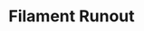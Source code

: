 ---
tag: m0412
codes:
- M412
title: Filament Runout
long: Enable or disable filament runout detection. When filament sensors are enabled,
  Marlin will respond to a filament runout by running the configured G-code (usually
  [`M600` Filament Change](/docs/gcode/M600.html)). When filament runout detection
  is disabled, Marlin will take no action for filament runout.
notes:
- Requires `FILAMENT_RUNOUT_SENSOR`.
parameters:
- tag: S
  optional: true
  description: Flag to enable or disable Filament Runout Detection. If omitted, the
    current enabled state will be reported.
  values:
  - type: bool
example: 
examples:
- pre: Enable filament runout detection
  code: M412 S1
- pre: Disable filament runout detection
  code: M412 S0
- pre: Report filament runout state
  code: |
    M412
    Filament runout ON
---